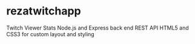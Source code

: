 # rezatwitchapp
Twitch Viewer Stats
Node.js and Express back end REST API
HTML5 and CSS3 for custom layout and styling
